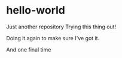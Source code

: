 # hello-world
Just another repository
Trying this thing out!

Doing it again to make sure I've got it.

And one final time

